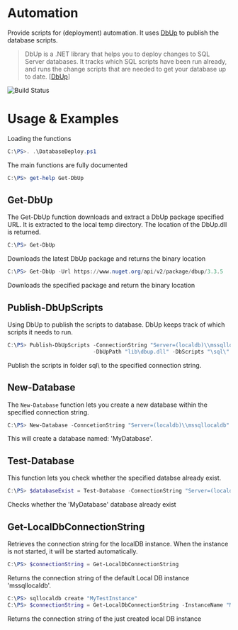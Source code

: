 # Automation
Provide scripts for (deployment) automation. It uses [DbUp](http://dbup.github.io) to publish the database scripts. 
>DbUp is a .NET library that helps you to deploy changes to SQL Server databases. It tracks which SQL scripts have been run already, and runs the change scripts that are needed to get your database up to date. [[DbUp](http://dbup.github.io)]

![Build Status](https://chr.visualstudio.com/_apis/public/build/definitions/2d33193a-77fd-4ddc-be87-12c73bc5ff99/17/badge)


# Usage & Examples
Loading the functions
```powershell
C:\PS>. .\DatabaseDeploy.ps1
```
The main functions are fully documented

```powershell
C:\PS> get-help Get-DbUp
```

## Get-DbUp
The Get-DbUp function downloads and extract a DbUp package specified URL. It is extracted to the local temp directory. The location of the DbUp.dll is returned. 

```powershell
C:\PS> Get-DbUp
```
Downloads the latest DbUp package and returns the binary location

```powershell
C:\PS> Get-DbUp -Url https://www.nuget.org/api/v2/package/dbup/3.3.5
```
Downloads the specified package and return the binary location

## Publish-DbUpScripts
Using DbUp to publish the scripts to database. DbUp keeps track of which scripts it needs to run.

```powershell
C:\PS> Publish-DbUpScripts -ConnectionString "Server=(localdb)\\mssqllocaldb;Database=Test" 
                           -DbUpPath "lib\dbup.dll" -DbScripts "\sql\"
```

Publish the scripts in folder sql\ to the specified connection string.

## New-Database
The ```New-Database``` function lets you create a new database within the specified connection string.
```powershell
C:\PS> New-Database -ConncetionString "Server=(localdb)\\mssqllocaldb" -DatabaseName  "MyDatabase"
```
This will create a database named: 'MyDatabase'.

## Test-Database
This function lets you check whether the specified databse already exist. 
```powershell
C:\PS> $databaseExist = Test-Database -ConnectionString "Server=(localdb)\\mssqllocaldb" -DatabaseName  "MyDatabase"
```
Checks whether the 'MyDatabase' database already exist

## Get-LocalDbConnectionString
Retrieves the connection string for the localDB instance. When the instance is not started, it will be started automatically. 
```powershell
C:\PS> $connectionString = Get-LocalDbConnectionString
```
Returns the connection string of the default Local DB instance 'mssqllocaldb'.

```powershell
C:\PS> sqllocaldb create "MyTestInstance"
C:\PS> $connectionString = Get-LocalDbConnectionString -InstanceName "MyTestInstance"
```
Returns the connection string of the just created local DB instance